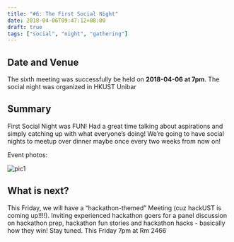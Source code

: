 ```yaml
---
title: "#6: The First Social Night"
date: 2018-04-06T09:47:12+08:00
draft: true
tags: ["social", "night", "gathering"]
---
```


## Date and Venue

The sixth meeting was successfully be held on **2018-04-06 at 7pm**.
The social night was organized in HKUST Unibar

## Summary

First Social Night was FUN! Had a great time talking about aspirations and simply catching up with what everyone’s doing! We’re going to have social nights to meetup over dinner maybe once every two weeks from now on!

Event photos:

![pic1](p1.jpg)

## What is next?

This Friday, we will have a “hackathon-themed” Meeting (cuz hackUST is coming up!!!!). Inviting experienced hackathon goers for a panel discussion on hackathon prep, hackathon fun stories and hackathon hacks - basically how they win! Stay tuned. This Friday 7pm at Rm 2466
